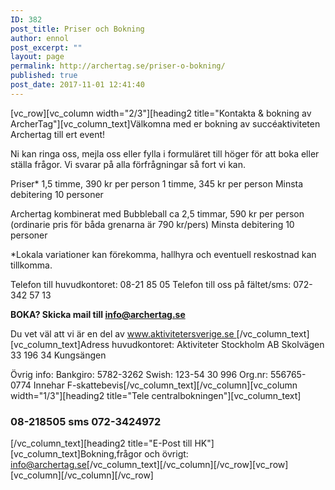 ```yaml
---
ID: 382
post_title: Priser och Bokning
author: ennol
post_excerpt: ""
layout: page
permalink: http://archertag.se/priser-o-bokning/
published: true
post_date: 2017-11-01 12:41:40
---
```

[vc_row][vc_column width="2/3"][heading2 title="Kontakta &amp; bokning av ArcherTag"][vc_column_text]Välkomna med er bokning av succéaktiviteten Archertag till ert event!

Ni kan ringa oss, mejla oss eller fylla i formuläret till höger för att boka eller ställa frågor. Vi svarar på alla förfrågningar så fort vi kan.

Priser*
1,5 timme, 390 kr per person
1 timme, 345 kr per person
Minsta debitering 10 personer

Archertag kombinerat med Bubbleball
ca 2,5 timmar, 590 kr per person (ordinarie pris för båda grenarna är 790 kr/pers)
Minsta debitering 10 personer

*Lokala variationer kan förekomma, hallhyra och eventuell reskostnad kan tillkomma.

Telefon till huvudkontoret: 08-21 85 05
Telefon till oss på fältet/sms: 072-342 57 13

<strong>BOKA? Skicka mail till <a href="mailto:info@bubbleball.se">info@archertag.se</a></strong>

Du vet väl att vi är en del av <a href="https://www.aktivitetersverige.se/sv/om-oss.html">www.aktivitetersverige.se </a>[/vc_column_text][vc_column_text]Adress huvudkontoret:
Aktiviteter Stockholm AB
Skolvägen 33
196 34 Kungsängen

Övrig info:
Bankgiro: 5782-3262
Swish: 123-54 30 996
Org.nr: 556765-0774
Innehar F-skattebevis[/vc_column_text][/vc_column][vc_column width="1/3"][heading2 title="Tele centralbokningen"][vc_column_text]
<h3><strong>08-218505
sms 072-3424972</strong></h3>
[/vc_column_text][heading2 title="E-Post till HK"][vc_column_text]Bokning,frågor och övrigt:
<a href="mailto:info@archertag.se">info@archertag.se</a>[/vc_column_text][/vc_column][/vc_row][vc_row][vc_column][/vc_column][/vc_row]